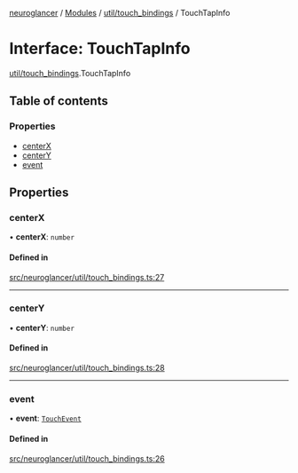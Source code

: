 [neuroglancer](../README.md) / [Modules](../modules.md) / [util/touch\_bindings](../modules/util_touch_bindings.md) / TouchTapInfo

# Interface: TouchTapInfo

[util/touch_bindings](../modules/util_touch_bindings.md).TouchTapInfo

## Table of contents

### Properties

- [centerX](util_touch_bindings.TouchTapInfo.md#centerx)
- [centerY](util_touch_bindings.TouchTapInfo.md#centery)
- [event](util_touch_bindings.TouchTapInfo.md#event)

## Properties

### centerX

• **centerX**: `number`

#### Defined in

[src/neuroglancer/util/touch_bindings.ts:27](https://github.com/ActiveBrainAtlas2/neuroglancer/blob/1beb5d34/src/neuroglancer/util/touch_bindings.ts#L27)

___

### centerY

• **centerY**: `number`

#### Defined in

[src/neuroglancer/util/touch_bindings.ts:28](https://github.com/ActiveBrainAtlas2/neuroglancer/blob/1beb5d34/src/neuroglancer/util/touch_bindings.ts#L28)

___

### event

• **event**: [`TouchEvent`](../modules/annotation_annotation_layer_state._internal_.md#touchevent)

#### Defined in

[src/neuroglancer/util/touch_bindings.ts:26](https://github.com/ActiveBrainAtlas2/neuroglancer/blob/1beb5d34/src/neuroglancer/util/touch_bindings.ts#L26)
